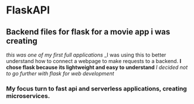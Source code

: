 # FlaskAPI
## Backend files for flask for a movie app i was creating
_this was one of my first full applications_
_I was using this to better understand how to connect a webpage to make requests to a backend.
**I chose flask because its lightweight and easy to understand**
_I decided not to go further with flask for web development_
### My focus turn to fast api and serverless applications, creating microservices.
